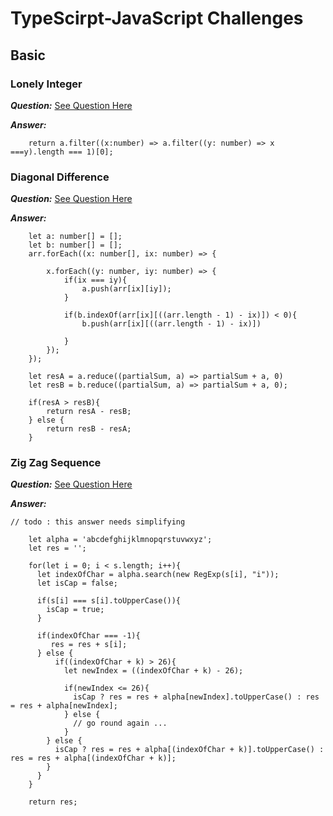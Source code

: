 # TypeScirpt-JavaScript Challenges

## Basic 

### Lonely Integer

***Question:*** [See Question Here](https://www.hackerrank.com/challenges/one-week-preparation-kit-lonely-integer/problem?isFullScreen=true&h_l=interview&playlist_slugs%5B%5D=preparation-kits&playlist_slugs%5B%5D=one-week-preparation-kit&playlist_slugs%5B%5D=one-week-day-two)

***Answer:***

```
    return a.filter((x:number) => a.filter((y: number) => x ===y).length === 1)[0];
```

### Diagonal Difference

***Question:*** [See Question Here](https://www.hackerrank.com/challenges/one-week-preparation-kit-diagonal-difference/problem?isFullScreen=true&h_l=interview&playlist_slugs%5B%5D=preparation-kits&playlist_slugs%5B%5D=one-week-preparation-kit&playlist_slugs%5B%5D=one-week-day-two&h_r=next-challenge&h_v=zen)

***Answer:***

```
    let a: number[] = [];
    let b: number[] = [];
    arr.forEach((x: number[], ix: number) => {
        
        x.forEach((y: number, iy: number) => {
            if(ix === iy){
                a.push(arr[ix][iy]);                
            }        
            
            if(b.indexOf(arr[ix][((arr.length - 1) - ix)]) < 0){
                b.push(arr[ix][((arr.length - 1) - ix)])                
                
            }
        });
    });
    
    let resA = a.reduce((partialSum, a) => partialSum + a, 0) 
    let resB = b.reduce((partialSum, a) => partialSum + a, 0);
    
    if(resA > resB){
        return resA - resB;
    } else {
        return resB - resA;
    }    
```

### Zig Zag Sequence

***Question:*** [See Question Here](https://www.hackerrank.com/challenges/one-week-preparation-kit-zig-zag-sequence/problem?isFullScreen=true&h_l=interview&playlist_slugs%5B%5D=preparation-kits&playlist_slugs%5B%5D=one-week-preparation-kit&playlist_slugs%5B%5D=one-week-day-three)

***Answer:***

`// todo : this answer needs simplifying`

```
    let alpha = 'abcdefghijklmnopqrstuvwxyz'; 
    let res = '';
 
    for(let i = 0; i < s.length; i++){      
      let indexOfChar = alpha.search(new RegExp(s[i], "i"));
      let isCap = false;
      
      if(s[i] === s[i].toUpperCase()){
        isCap = true;
      }     
      
      if(indexOfChar === -1){
         res = res + s[i];
      } else {          
          if((indexOfChar + k) > 26){
            let newIndex = ((indexOfChar + k) - 26);
        
            if(newIndex <= 26){               
              isCap ? res = res + alpha[newIndex].toUpperCase() : res = res + alpha[newIndex];
            } else {
              // go round again ...
            }
        } else {
          isCap ? res = res + alpha[(indexOfChar + k)].toUpperCase() : res = res + alpha[(indexOfChar + k)];
        }        
      }        
    }
    
    return res;
```
